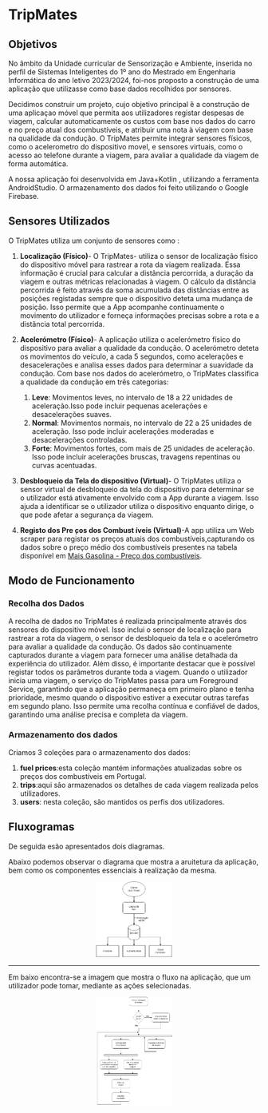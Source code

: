 # TripMates
## Objetivos
No âmbito da Unidade curricular de Sensorização e Ambiente, inserida no perfil de Sistemas Inteligentes do 1º ano do Mestrado em Engenharia Informática do ano letivo 2023/2024, foi-nos proposto a construção de uma aplicação que utilizasse como base dados recolhidos por sensores.
<p></p>
Decidimos construir um projeto, cujo objetivo principal ́é a construção de uma aplicaçao móvel que permita
aos utilizadores registar despesas de viagem, calcular automaticamente os custos
com base nos dados do carro e no preço atual dos combustíveis, e atribuir uma
nota à viagem com base na qualidade da condução. O TripMates permite
integrar sensores físicos, como o acelerometro do dispositivo movel, e sensores
virtuais, como o acesso ao telefone durante a viagem, para avaliar a qualidade
da viagem de forma automática.

A nossa aplicação foi desenvolvida em Java+Kotlin , utilizando a ferramenta AndroidStudio. O armazenamento dos dados foi feito utilizando o Google Firebase.

## Sensores Utilizados

O TripMates utiliza um conjunto de sensores como :
  1. **Localização (Físico)**- O TripMates- utiliza o sensor de localização físico do dispositivo móvel para rastrear a rota da viagem realizada. Essa informação é crucial para calcular a distância percorrida, a duração da viagem e outras métricas relacionadas à viagem. O cálculo da distância percorrida é feito através da soma acumulada das distâncias entre as posições registadas sempre que o dispositivo deteta uma mudança de posição. Isso permite que a App acompanhe continuamente o movimento do utilizador e forneça informações precisas sobre a rota e a distância total percorrida.

  2. **Acelerómetro (Físico)**- A aplicação utiliza o acelerómetro físico do dispositivo para avaliar a qualidade
da condução. O acelerómetro deteta os movimentos do veículo, a cada 5 segundos, como acelerações e desacelerações e analisa esses dados para determinar a
suavidade da condução. Com base nos dados do acelerómetro, o TripMates classifica a qualidade da condução em três categorias:
     1. **Leve**: Movimentos leves, no intervalo de 18 a 22 unidades de aceleração.Isso pode incluir pequenas acelerações e desacelerações suaves.
     2. **Normal**: Movimentos normais, no intervalo de 22 a 25 unidades de aceleração. Isso pode incluir acelerações moderadas e desacelerações controladas.
     3. **Forte**: Movimentos fortes, com mais de 25 unidades de aceleração. Isso pode incluir acelerações bruscas, travagens repentinas ou curvas acentuadas.
      
  3. **Desbloqueio da Tela do dispositivo (Virtual)**- O TripMates utiliza o sensor virtual de desbloqueio da tela do dispositivo para determinar se o utilizador está ativamente envolvido com a App durante a viagem. Isso ajuda a identificar se o utilizador utiliza o dispositivo enquanto dirige, o que pode afetar a segurança da viagem.
  4. **Registo dos Pre ̧cos dos Combust ́ıveis (Virtual)**-A app utiliza um Web scraper para registar os preços atuais dos combustíveis,capturando os dados sobre o preço médio dos combustíveis presentes na tabela disponível em [Mais Gasolina - Preço dos combustíveis](https://www.maisgasolina.com/).



## Modo de Funcionamento
### Recolha dos Dados
A recolha de dados no TripMates é realizada principalmente através dos sensores do dispositivo móvel. Isso inclui o sensor de localização para rastrear a rota da viagem, o sensor de desbloqueio da tela e o acelerómetro para avaliar
a qualidade da condução. Os dados são continuamente capturados durante a
viagem para fornecer uma análise detalhada da experiência do utilizador.
Além disso, é importante destacar que  ́e possível registar todos os parâmetros
durante toda a viagem. Quando o utilizador inicia uma viagem, o serviço do
TripMates passa para um Foreground Service, garantindo que a aplicação permaneça em primeiro plano e tenha prioridade, mesmo quando o dispositivo
estiver a executar outras tarefas em segundo plano. Isso permite uma recolha
contínua e confiável de dados, garantindo uma análise precisa e completa da
viagem.

### Armazenamento dos dados

Criamos 3 coleções para o armazenamento dos dados:
  1. **fuel prices**:esta coleção mantém informações atualizadas sobre os preços
dos combustíveis em Portugal.
  2. **trips**:aqui são armazenados os detalhes de cada viagem realizada pelos utilizadores. 
  3. **users**: nesta coleção, são mantidos os perfis dos utilizadores.


## Fluxogramas

De seguida esão apresentados dois diagramas. 
<p>Abaixo podemos observar o diagrama que mostra a aruitetura da aplicação, bem como os componentes essenciais à realização da mesma. </p>

<p align="center">
  <img src="https://github.com/jbtescudeiro16/TripMates/blob/main/pics/arquitetura.drawio.png" alt="Arquitetura TripMates" width="30%"> 
</p>

*** 

<p>Em baixo encontra-se a imagem que mostra o fluxo na aplicação, que um utilizador pode tomar, mediante as ações selecionadas.</p>
<p align="center">
<img src="https://github.com/jbtescudeiro16/TripMates/blob/main/pics/utilizacao_TripMates.drawio.png" alt="Utilizacao TripMates" width="30%">
</p>
